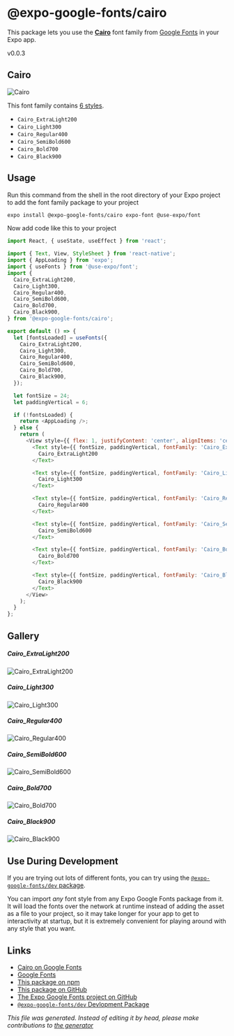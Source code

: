 # @expo-google-fonts/cairo

This package lets you use the [**Cairo**](https://fonts.google.com/specimen/Cairo) font family from [Google Fonts](https://fonts.google.com/) in your Expo app.

v0.0.3

## Cairo

![Cairo](./font-family.png)

This font family contains [6 styles](#gallery).

- `Cairo_ExtraLight200`
- `Cairo_Light300`
- `Cairo_Regular400`
- `Cairo_SemiBold600`
- `Cairo_Bold700`
- `Cairo_Black900`

## Usage

Run this command from the shell in the root directory of your Expo project to add the font family package to your project
```sh
expo install @expo-google-fonts/cairo expo-font @use-expo/font
```

Now add code like this to your project
```js
import React, { useState, useEffect } from 'react';

import { Text, View, StyleSheet } from 'react-native';
import { AppLoading } from 'expo';
import { useFonts } from '@use-expo/font';
import {
  Cairo_ExtraLight200,
  Cairo_Light300,
  Cairo_Regular400,
  Cairo_SemiBold600,
  Cairo_Bold700,
  Cairo_Black900,
} from '@expo-google-fonts/cairo';

export default () => {
  let [fontsLoaded] = useFonts({
    Cairo_ExtraLight200,
    Cairo_Light300,
    Cairo_Regular400,
    Cairo_SemiBold600,
    Cairo_Bold700,
    Cairo_Black900,
  });

  let fontSize = 24;
  let paddingVertical = 6;

  if (!fontsLoaded) {
    return <AppLoading />;
  } else {
    return (
      <View style={{ flex: 1, justifyContent: 'center', alignItems: 'center' }}>
        <Text style={{ fontSize, paddingVertical, fontFamily: 'Cairo_ExtraLight200' }}>
          Cairo_ExtraLight200
        </Text>

        <Text style={{ fontSize, paddingVertical, fontFamily: 'Cairo_Light300' }}>
          Cairo_Light300
        </Text>

        <Text style={{ fontSize, paddingVertical, fontFamily: 'Cairo_Regular400' }}>
          Cairo_Regular400
        </Text>

        <Text style={{ fontSize, paddingVertical, fontFamily: 'Cairo_SemiBold600' }}>
          Cairo_SemiBold600
        </Text>

        <Text style={{ fontSize, paddingVertical, fontFamily: 'Cairo_Bold700' }}>
          Cairo_Bold700
        </Text>

        <Text style={{ fontSize, paddingVertical, fontFamily: 'Cairo_Black900' }}>
          Cairo_Black900
        </Text>
      </View>
    );
  }
};

```

## Gallery

##### Cairo_ExtraLight200
![Cairo_ExtraLight200](./4f4138b4fc3c1369eee1151ad813f76e1b371364feb318c2dfed606c6c7a98dc.ttf.png)

##### Cairo_Light300
![Cairo_Light300](./22d57a326952ad111119348fad278153f66b456e3f1e1b3eba074a4dc167f96e.ttf.png)

##### Cairo_Regular400
![Cairo_Regular400](./1537c4e5a58de46dea37716791ce13157250bce598772e19adbf07abdaa2f5c0.ttf.png)

##### Cairo_SemiBold600
![Cairo_SemiBold600](./1f5b7f284695e2fd50ce750d2a479bcbdc7f701be3c33893f0773866193c8fba.ttf.png)

##### Cairo_Bold700
![Cairo_Bold700](./56f0547834a0a361e7216604988268770c085dcbd6f3241778f613b02d6db926.ttf.png)

##### Cairo_Black900
![Cairo_Black900](./4cf0e64d282c925bd689d2224fc9f34075e4586dbbebdbfa585ebab25a42059c.ttf.png)


## Use During Development

If you are trying out lots of different fonts, you can try using the [`@expo-google-fonts/dev` package](https://github.com/expo/google-fonts/tree/master/font-packages/dev#readme).

You can import *any* font style from any Expo Google Fonts package from it. It will load the fonts
over the network at runtime instead of adding the asset as a file to your project, so it may take longer
for your app to get to interactivity at startup, but it is extremely convenient
for playing around with any style that you want.

## Links

- [Cairo on Google Fonts](https://fonts.google.com/specimen/Cairo)
- [Google Fonts](https://fonts.google.com/)
- [This package on npm](https://www.npmjs.com/package/@expo-google-fonts/cairo)
- [This package on GitHub](https://github.com/expo/google-fonts/tree/master/font-packages/cairo)
- [The Expo Google Fonts project on GitHub](https://github.com/expo/google-fonts)
- [`@expo-google-fonts/dev` Devlopment Package](https://github.com/expo/google-fonts/tree/master/font-packages/dev)


*This file was generated. Instead of editing it by head, please make contributions to [the generator](https://github.com/expo/google-fonts/tree/master/packages/generator)*
